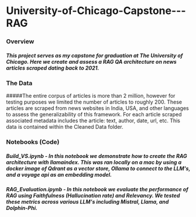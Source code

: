 # University-of-Chicago-Capstone---RAG

### Overview
##### This project serves as my capstone for graduation at The University of Chicago. Here we create and assess a RAG QA architecture on news articles scraped dating back to 2021. 


### The Data
#####The entire corpus of articles is more than 2 million, however for testing purposes we limited the number of articles to roughly 200. These articles are scraped from news websites in India, USA, and other languages to assess the generalizability of this framework. For each article scraped associated metadata includes the article: text, author, date, url, etc. This data is contained within the Cleaned Data folder. 

### Notebooks (Code)
##### Build_VS.ipynb - In this notebook we demonstrate how to create the RAG architecture with llamaindex. This was ran locally on a mac by using a docker image of Qdrant as a vector store, Ollama to connect to the LLM's, and a voyage api as an embedding model. 
##### RAG_Evaluation.ipynb - In this notebook we evaluate the performance of RAG using Faithfulness (Hallucination rate) and Relevancy. We tested these metrics across various LLM's including Mistral, Llama, and Dolphin-Phi.


